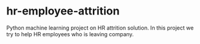 # hr-employee-attrition
Python machine learning project on HR attrition solution. In this project we try to help HR employees who is leaving company.
